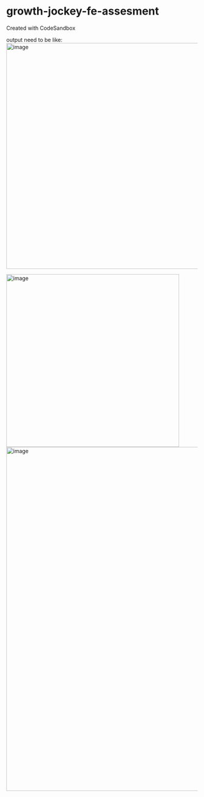 # growth-jockey-fe-assesment
Created with CodeSandbox

output need to be like:
<img width="595" alt="image" src="https://github.com/Sayyadsulthan/growth-jockey-fe-assesment/assets/105346556/75328000-f26c-463b-8c78-a4308a3f9981">

<img width="455" alt="image" src="https://github.com/Sayyadsulthan/growth-jockey-fe-assesment/assets/105346556/dcdbf072-4eb2-4f10-9509-47cae711d7e6">

<img width="906" alt="image" src="https://github.com/Sayyadsulthan/growth-jockey-fe-assesment/assets/105346556/313ffa8b-4ad8-4a93-aa4d-9dca304933dc">
